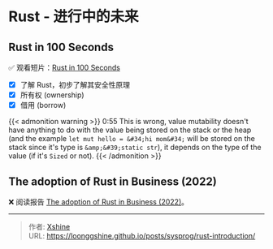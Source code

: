 # Rust - 进行中的未来


## Rust in 100 Seconds

:white_check_mark: 观看短片：[Rust in 100 Seconds][rust-in-100s] 
- [x] 了解 Rust，初步了解其安全性原理
- [x] 所有权 (ownership)
- [x] 借用 (borrow) 

{{&lt; admonition warning &gt;}}
0:55 This is wrong, value mutability doesn&#39;t have anything to do with the value being stored on the stack or the heap (and the example `let mut hello = &#34;hi mom&#34;` will be stored on the stack since it&#39;s type is `&amp;&#39;static str`), it depends on the type of the value (if it&#39;s `Sized` or not).
{{&lt; /admonition &gt;}}

## The adoption of Rust in Business (2022)

:x: 阅读报告 [The adoption of Rust in Business (2022)][2022-review-the-adoption-of-rust-in-business]。


[rust-in-100s]: https://youtu.be/5C_HPTJg5ek
[2022-review-the-adoption-of-rust-in-business]: https://rustmagazine.org/issue-1/2022-review-the-adoption-of-rust-in-business/


---

> 作者: [Xshine](https://github.com/LoongGshine)  
> URL: https://loonggshine.github.io/posts/sysprog/rust-introduction/  

